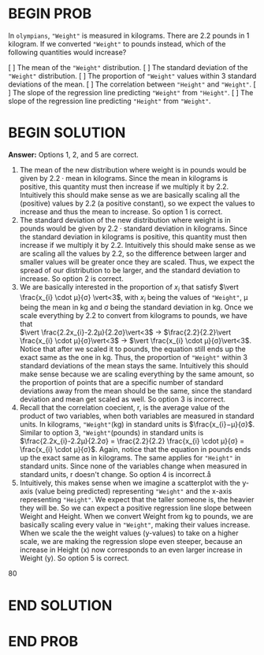 # BEGIN PROB

In `olympians`, `"Weight"` is measured in kilograms. There are 2.2
pounds in 1 kilogram. If we converted `"Weight"` to pounds instead,
which of the following quantities would increase?

[ ] The mean of the `"Weight"` distribution.
[ ] The standard deviation of the `"Weight"` distribution.
[ ] The proportion of `"Weight"` values within 3 standard deviations
of the mean.
[ ] The correlation between `"Height"` and `"Weight"`.
[ ] The slope of the regression line predicting `"Weight"` from
`"Height"`.
[ ] The slope of the regression line predicting `"Height"` from
`"Weight"`.

# BEGIN SOLUTION

**Answer:** Options 1, 2, and 5 are correct.

1. The mean of the new distribution where weight is in pounds would be given by $2.2 \cdot \text{mean}$ in kilograms. Since the mean in kilograms is positive, this quantity must then increase if we multiply it by 2.2. Intuitively this should make sense as we are basically scaling all the (positive) values by 2.2 (a positive constant), so we expect the values to increase and thus the mean to increase. So option 1 is correct.
2. The standard deviation of the new distribution where weight is in pounds would be given by $2.2  \cdot \text{standard deviation}$ in kilograms. Since the standard deviation in kilograms is positive, this quantity must then increase if we multiply it by 2.2. Intuitively this should make sense as we are scaling all the values by 2.2, so the difference between larger and smaller values will be greater once they are scaled. Thus, we expect the spread of our distribution to be larger, and the standard deviation to increase. So option 2 is correct.
3. We are basically interested in the proportion of $x_{i}$ that satisfy $\vert \frac{x_{i} \cdot μ}{σ} \vert<3$, with $x_{i}$ being the values of `"Weight"`, μ being the mean in kg and σ being the standard deviation in kg. Once we scale everything by 2.2 to convert from kilograms to pounds, we have that  
$\vert \frac{2.2x_{i}-2.2μ}{2.2σ}\vert<3$ &rarr; $\frac{2.2}{2.2}\vert \frac{x_{i} \cdot μ}{σ}\vert<3$ &rarr; $\vert \frac{x_{i} \cdot μ}{σ}\vert<3$.  
Notice that after we scaled it to pounds, the equation still ends up the exact same as the one in kg. Thus, the proportion of `"Weight"` within 3 standard deviations of the mean stays the same. Intuitively this should make sense because we are scaling everything by the same amount, so the proportion of points that are a specific number of standard deviations away from the mean should be the same, since the standard deviation and mean get scaled as well. So option 3 is incorrect.
4. Recall that the correlation coecient, r, is the average value of the product of two variables, when both variables are measured in standard units. In kilograms, `"Weight"`(kg) in standard units is $\frac{x_{i}−μ}{σ}$. Similar to option 3, `"Weight"`(pounds) in standard units is $\frac{2.2x_{i}-2.2μ}{2.2σ} = \frac{2.2}{2.2} \frac{x_{i} \cdot μ}{σ} = \frac{x_{i} \cdot μ}{σ}$. Again, notice that the equation in pounds ends up the exact same as in kilograms. The same applies for `"Height"` in standard units. Since none of the variables change when measured in standard units, r doesn't change. So option 4 is incorrect.å
5. Intuitively, this makes sense when we imagine a scatterplot with the y-axis (value being predicted) representing `"Weight"` and the x-axis representing `"Height"`. We expect that the taller someone is, the heavier they will be. So we can expect a positive regression line slope between Weight and Height. When we convert Weight from kg to pounds, we are basically scaling every value in `"Weight"`, making their values increase. When we scale the the weight values (y-values) to take on a higher scale, we are making the regression slope even steeper, because an increase in Height (x) now corresponds to an even larger increase in Weight (y). So option 5 is correct.

<average>80</average>

# END SOLUTION

# END PROB